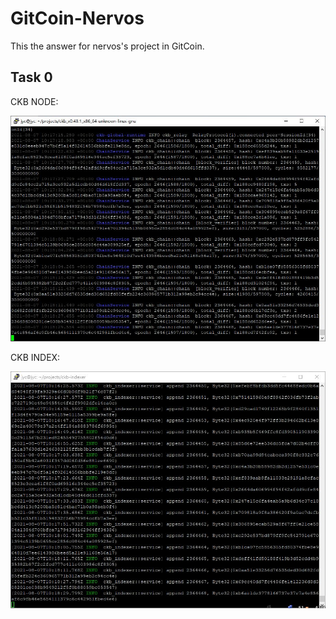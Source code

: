 # GitCoin-Nervos
This the answer for nervos's project in GitCoin.

## Task 0

CKB NODE:

![](ckbnode.JPG)

CKB INDEX:

![](ckbindex.JPG)
